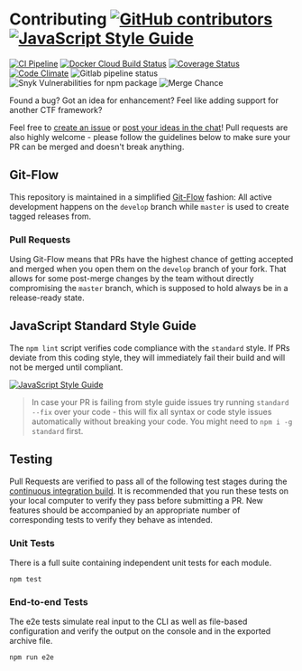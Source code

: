 # Contributing [![GitHub contributors](https://img.shields.io/github/contributors/juice-shop/juice-shop-ctf.svg)](https://github.com/juice-shop/juice-shop-ctf/graphs/contributors) [![JavaScript Style Guide](https://img.shields.io/badge/code%20style-standard-brightgreen.svg)](http://standardjs.com/)

[![CI Pipeline](https://github.com/juice-shop/juice-shop-ctf/actions/workflows/ci.yml/badge.svg)](https://github.com/juice-shop/juice-shop-ctf/actions/workflows/ci.yml)
[![Docker Cloud Build Status](https://img.shields.io/docker/cloud/build/juice-shop/juice-shop-ctf.svg)](https://cloud.docker.com/repository/docker/juice-shop/juice-shop-ctf/builds)
[![Coverage Status](https://coveralls.io/repos/github/juice-shop/juice-shop-ctf/badge.svg?branch=master)](https://coveralls.io/github/juice-shop/juice-shop-ctf?branch=master)
[![Code Climate](https://codeclimate.com/github/juice-shop/juice-shop-ctf/badges/gpa.svg)](https://codeclimate.com/github/juice-shop/juice-shop-ctf)
![Gitlab pipeline status](https://img.shields.io/gitlab/pipeline/juice-shop/juice-shop-ctf.svg)
![Snyk Vulnerabilities for npm package](https://img.shields.io/snyk/vulnerabilities/npm/juice-shop-ctf-cli.svg)
![Merge Chance](https://img.shields.io/endpoint?url=https%3A%2F%2Fmerge-chance.info%2Fbadge%3Frepo%3Djuice-shop/juice-shop-ctf)

Found a bug? Got an idea for enhancement? Feel like adding support for
another CTF framework?

Feel free to
[create an issue](https://github.com/juice-shop/juice-shop-ctf/issues)
or
[post your ideas in the chat](https://gitter.im/bkimminich/juice-shop)!
Pull requests are also highly welcome - please follow the guidelines
below to make sure your PR can be merged and doesn't break anything.

## Git-Flow

This repository is maintained in a simplified
[Git-Flow](http://jeffkreeftmeijer.com/2010/why-arent-you-using-git-flow/)
fashion: All active development happens on the `develop` branch while
`master` is used to create tagged releases from.

### Pull Requests

Using Git-Flow means that PRs have the highest chance of getting
accepted and merged when you open them on the `develop` branch of your
fork. That allows for some post-merge changes by the team without
directly compromising the `master` branch, which is supposed to hold
always be in a release-ready state.

## JavaScript Standard Style Guide

The `npm lint` script verifies code compliance with the `standard`
style. If PRs deviate from this coding style, they will immediately fail
their build and will not be merged until compliant.

[![JavaScript Style Guide](https://cdn.rawgit.com/feross/standard/master/badge.svg)](https://github.com/feross/standard)

> In case your PR is failing from style guide issues try running
> `standard --fix` over your code - this will fix all syntax or code
> style issues automatically without breaking your code. You might need
> to `npm i -g standard` first.

## Testing

Pull Requests are verified to pass all of the following test stages
during the
[continuous integration build](https://travis-ci.org/juice-shop/juice-shop-ctf).
It is recommended that you run these tests on your local computer to
verify they pass before submitting a PR. New features should be
accompanied by an appropriate number of corresponding tests to verify
they behave as intended.

### Unit Tests

There is a full suite containing independent unit tests for each module.

```
npm test
```

### End-to-end Tests

The e2e tests simulate real input to the CLI as well as file-based
configuration and verify the output on the console and in the exported
archive file.

```
npm run e2e
```
